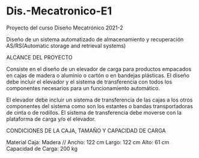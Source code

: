# Dis.-Mecatronico-E1
Proyecto del curso Diseño Mecatrónico 2021-2


Diseño de un sistema automatizado de almacenamiento y recuperación AS/RS(Automatic storage and retrieval systems)


ALCANCE DEL PROYECTO

Consiste en el diseño de un elevador de carga para productos empacados en cajas de madera o aluminio o cartón o en bandejas plásticas. El diseño debe incluir el elevador y el sistema de transferencia con todos los componentes necesarios para un funcionamiento automático.

El elevador debe incluir un sistema de transferencia de las cajas a los otros componentes del sistema como son los estantes o bandas transportadoras de cinta o de rodillos. 
El sistema de transferencia debe moverse con la plataforma de carga y/o el elevador.

CONDICIONES DE LA CAJA, TAMAÑO Y CAPACIDAD DE CARGA

Material Caja: Madera //
Ancho: 122 cm
Largo: 122 cm
Alto: 61 cm
Capacidad de Carga: 200 kg

